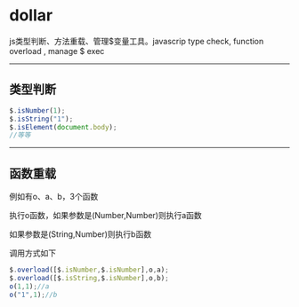 # dollar
js类型判断、方法重载、管理$变量工具。javascrip type check, function overload , manage $ exec

---
## 类型判断
```javascript
$.isNumber(1);
$.isString("1");
$.isElement(document.body);
//等等
```
---
## 函数重载
例如有o、a、b，3个函数

执行o函数，如果参数是(Number,Number)则执行a函数

如果参数是(String,Number)则执行b函数

调用方式如下
```javascript
$.overload([$.isNumber,$.isNumber],o,a);
$.overload([$.isString,$.isNumber],o,b);
o(1,1);//a
o("1",1);//b
```
